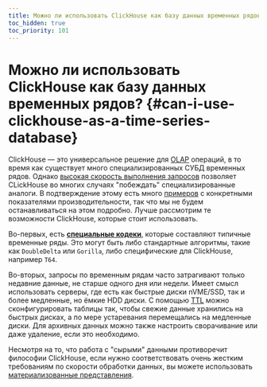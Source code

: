 ```yaml
---
title: Можно ли использовать ClickHouse как базу данных временных рядов?
toc_hidden: true
toc_priority: 101
---
```


# Можно ли использовать ClickHouse как базу данных временных рядов? {#can-i-use-clickhouse-as-a-time-series-database}

ClickHouse — это универсальное решение для [OLAP](../../faq/general/olap.md) операций, в то время как существует много специализированных СУБД временных рядов. Однако [высокая скорость выполнения запросов](../../faq/general/why-clickhouse-is-so-fast.md) позволяет CLickHouse во многих случаях "побеждать" специализированные аналоги. В подтверждение этому есть много [примеров](https://medium.com/@AltinityDB/clickhouse-for-time-series-scalability-benchmarks-e181132a895b) с конкретными показателями производительности, так что мы не будем останавливаться на этом подробно. Лучше рассмотрим те возможности ClickHouse, которые стоит использовать.

Во-первых, есть **[специальные кодеки](../../sql-reference/statements/create/table.md#create-query-specialized-codecs)**, которые составляют типичные временные ряды. Это могут быть либо стандартные алгоритмы, такие как `DoubleDelta` или `Gorilla`, либо специфические для ClickHouse, например `T64`.

Во-вторых, запросы по временным рядам часто затрагивают только недавние данные, не старше одного дня или недели. Имеет смысл использовать серверы, где есть как быстрые диски nVME/SSD, так и более медленные, но ёмкие HDD диски. С помощью [TTL](../../engines/table-engines/mergetree-family/mergetree.md#table_engine-mergetree-multiple-volumes) можно сконфигурировать таблицы так, чтобы свежие данные хранились на быстрых дисках, а по мере устаревания перемещались на медленные диски. Для архивных данных можно также настроить сворачивание или даже удаление, если это необходимо.

Несмотря на то, что работа с "сырыми" данными противоречит философии ClickHouse, если нужно соответствовать очень жестким требованиям по скорости обработки данных, вы можете использовать [материализованные представления](../../sql-reference/statements/create/view.md).
